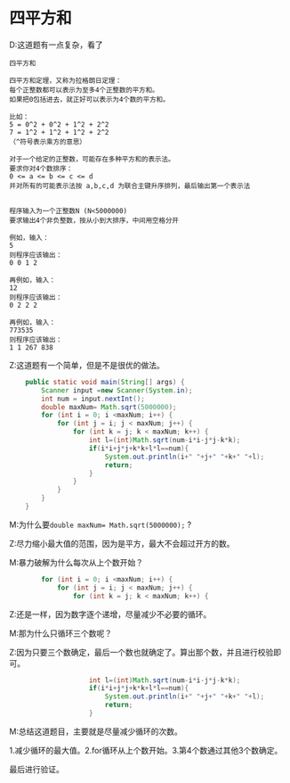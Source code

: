 # 四平方和

D:这道题有一点复杂，看了

```
四平方和

四平方和定理，又称为拉格朗日定理：
每个正整数都可以表示为至多4个正整数的平方和。
如果把0包括进去，就正好可以表示为4个数的平方和。

比如：
5 = 0^2 + 0^2 + 1^2 + 2^2
7 = 1^2 + 1^2 + 1^2 + 2^2
（^符号表示乘方的意思）

对于一个给定的正整数，可能存在多种平方和的表示法。
要求你对4个数排序：
0 <= a <= b <= c <= d
并对所有的可能表示法按 a,b,c,d 为联合主键升序排列，最后输出第一个表示法


程序输入为一个正整数N (N<5000000)
要求输出4个非负整数，按从小到大排序，中间用空格分开

例如，输入：
5
则程序应该输出：
0 0 1 2

再例如，输入：
12
则程序应该输出：
0 2 2 2

再例如，输入：
773535
则程序应该输出：
1 1 267 838
```

Z:这道题有一个简单，但是不是很优的做法。

```java
	public static void main(String[] args) {
		Scanner input =new Scanner(System.in);
		int num = input.nextInt();
		double maxNum= Math.sqrt(5000000);
		for (int i = 0; i <maxNum; i++) {
			for (int j = i; j < maxNum; j++) {
				for (int k = j; k < maxNum; k++) {
					int l=(int)Math.sqrt(num-i*i-j*j-k*k);
					if(i*i+j*j+k*k+l*l==num){
						System.out.println(i+" "+j+" "+k+" "+l);
						return;
					}
				}
			}
		}		
	}
```

M:为什么要``double maxNum= Math.sqrt(5000000);``   ?

Z:尽力缩小最大值的范围，因为是平方，最大不会超过开方的数。

M:暴力破解为什么每次从上个数开始？

```java
		for (int i = 0; i <maxNum; i++) {
			for (int j = i; j < maxNum; j++) {
				for (int k = j; k < maxNum; k++) {
```

Z:还是一样，因为数字逐个递增，尽量减少不必要的循环。

M:那为什么只循环三个数呢？

Z:因为只要三个数确定，最后一个数也就确定了。算出那个数，并且进行校验即可。

```java
					int l=(int)Math.sqrt(num-i*i-j*j-k*k);
					if(i*i+j*j+k*k+l*l==num){
						System.out.println(i+" "+j+" "+k+" "+l);
						return;
					}
```

M:总结这道题目，主要就是尽量减少循环的次数。

1.减少循环的最大值。2.for循环从上个数开始。3.第4个数通过其他3个数确定。

最后进行验证。